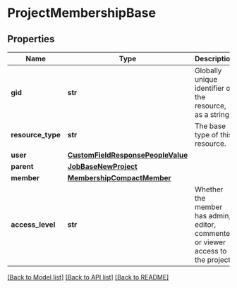 # ProjectMembershipBase

## Properties
Name | Type | Description | Notes
------------ | ------------- | ------------- | -------------
**gid** | **str** | Globally unique identifier of the resource, as a string. | [optional] 
**resource_type** | **str** | The base type of this resource. | [optional] 
**user** | [**CustomFieldResponsePeopleValue**](CustomFieldResponsePeopleValue.md) |  | [optional] 
**parent** | [**JobBaseNewProject**](JobBaseNewProject.md) |  | [optional] 
**member** | [**MembershipCompactMember**](MembershipCompactMember.md) |  | [optional] 
**access_level** | **str** | Whether the member has admin, editor, commenter, or viewer access to the project. | [optional] 

[[Back to Model list]](../README.md#documentation-for-models) [[Back to API list]](../README.md#documentation-for-api-endpoints) [[Back to README]](../README.md)

